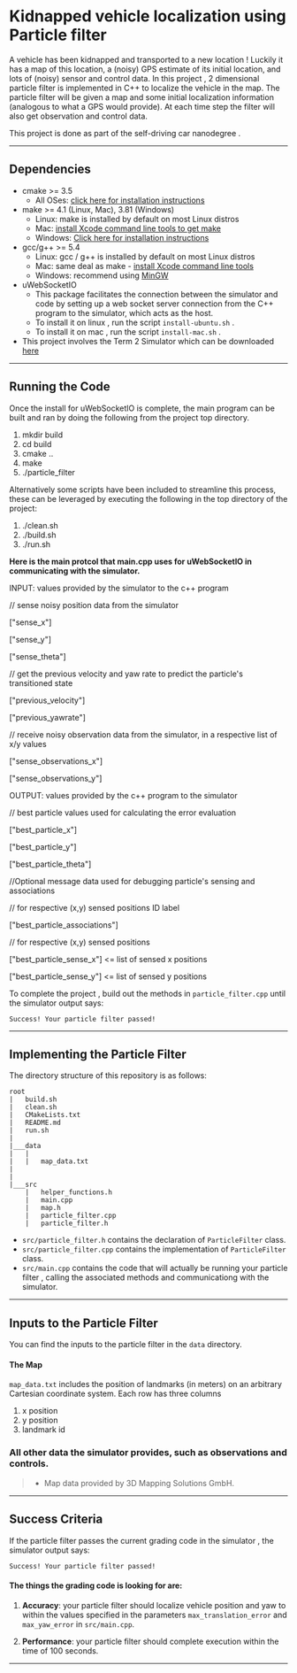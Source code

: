 # Kidnapped vehicle localization using Particle filter
A vehicle has been kidnapped and transported to a new location ! Luckily it has a map of this location, a (noisy) GPS estimate of its initial location, and lots of (noisy) sensor and control data.
In this project , 2 dimensional particle filter is implemented in C++ to localize the vehicle in the map. The particle filter will be given a map and some initial localization information (analogous to what a GPS would provide). At each time step the filter will also get observation and control data.

This project is done as part of the self-driving car nanodegree .

---

## Dependencies

* cmake >= 3.5
  * All OSes: [click here for installation instructions](https://cmake.org/install/)
* make >= 4.1 (Linux, Mac), 3.81 (Windows)
  * Linux: make is installed by default on most Linux distros
  * Mac: [install Xcode command line tools to get make](https://developer.apple.com/xcode/features/)
  * Windows: [Click here for installation instructions](http://gnuwin32.sourceforge.net/packages/make.htm)
* gcc/g++ >= 5.4
  * Linux: gcc / g++ is installed by default on most Linux distros
  * Mac: same deal as make - [install Xcode command line tools](https://developer.apple.com/xcode/features/)
  * Windows: recommend using [MinGW](http://www.mingw.org/)
* uWebSocketIO
  * This package facilitates the connection between the simulator and code by setting up a web socket server connection from the C++ program to the simulator, which acts as the host.
  * To install it on linux , run the script `install-ubuntu.sh` .
  * To install it on mac  , run the script `install-mac.sh` . 
* This project involves the Term 2 Simulator which can be downloaded [here](https://github.com/udacity/self-driving-car-sim/releases)  

---

## Running the Code
Once the install for uWebSocketIO is complete, the main program can be built and ran by doing the following from the project top directory.

1. mkdir build
2. cd build
3. cmake ..
4. make
5. ./particle_filter

Alternatively some scripts have been included to streamline this process, these can be leveraged by executing the following in the top directory of the project:

1. ./clean.sh
2. ./build.sh
3. ./run.sh


**Here is the main protcol that main.cpp uses for uWebSocketIO in communicating with the simulator.**

INPUT: values provided by the simulator to the c++ program

// sense noisy position data from the simulator

["sense_x"]

["sense_y"]

["sense_theta"]

// get the previous velocity and yaw rate to predict the particle's transitioned state

["previous_velocity"]

["previous_yawrate"]

// receive noisy observation data from the simulator, in a respective list of x/y values

["sense_observations_x"]

["sense_observations_y"]


OUTPUT: values provided by the c++ program to the simulator

// best particle values used for calculating the error evaluation

["best_particle_x"]

["best_particle_y"]

["best_particle_theta"]

//Optional message data used for debugging particle's sensing and associations

// for respective (x,y) sensed positions ID label

["best_particle_associations"]

// for respective (x,y) sensed positions

["best_particle_sense_x"] <= list of sensed x positions

["best_particle_sense_y"] <= list of sensed y positions


To complete the project , build out the methods in `particle_filter.cpp` until the simulator output says:

```
Success! Your particle filter passed!
```
---

## Implementing the Particle Filter
The directory structure of this repository is as follows:

```
root
|   build.sh
|   clean.sh
|   CMakeLists.txt
|   README.md
|   run.sh
|
|___data
|   |   
|   |   map_data.txt
|   
|   
|___src
    |   helper_functions.h
    |   main.cpp
    |   map.h
    |   particle_filter.cpp
    |   particle_filter.h
```

* `src/particle_filter.h`  contains the declaration of `ParticleFilter` class.
* `src/particle_filter.cpp`  contains the implementation of `ParticleFilter` class.
* `src/main.cpp` contains the code that will actually be running your particle filter , calling the associated methods and communicationg with the simulator.

---

## Inputs to the Particle Filter
You can find the inputs to the particle filter in the `data` directory.

#### The Map
`map_data.txt` includes the position of landmarks (in meters) on an arbitrary Cartesian coordinate system. Each row has three columns
1. x position
2. y position
3. landmark id

### All other data the simulator provides, such as observations and controls.

> * Map data provided by 3D Mapping Solutions GmbH.

---

## Success Criteria

If the particle filter passes the current grading code in the simulator , the simulator output says:

```
Success! Your particle filter passed!
```

#### The things the grading code is looking for are:

1. **Accuracy**: your particle filter should localize vehicle position and yaw to within the values specified in the parameters `max_translation_error` and `max_yaw_error` in `src/main.cpp`.

2. **Performance**: your particle filter should complete execution within the time of 100 seconds.

---